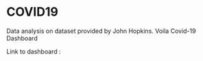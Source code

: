 # COVID19
Data analysis on dataset provided by John Hopkins.
Voila Covid-19 Dashboard

Link to dashboard : 
